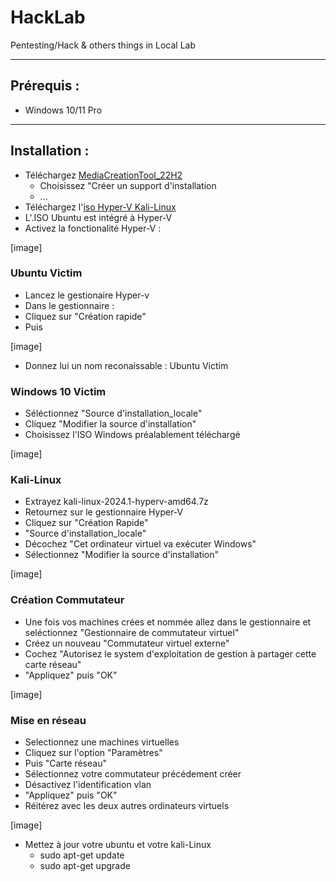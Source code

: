 # HackLab
Pentesting/Hack &amp; others things in Local Lab 
________________________________
## Prérequis :
- Windows 10/11 Pro
________________________________
## Installation :
- Téléchargez [MediaCreationTool_22H2](https://go.microsoft.com/fwlink/?LinkId=2265055)
  - Choisissez "Créer un support d'installation
  - ...
- Téléchargez l'[iso Hyper-V Kali-Linux](https://cdimage.kali.org/kali-2024.1/kali-linux-2024.1-hyperv-amd64.7z)
- L'.ISO Ubuntu est intégré à Hyper-V
- Activez la fonctionalité Hyper-V :

[image]

### Ubuntu Victim
- Lancez le gestionaire Hyper-v
- Dans le gestionnaire :
- Cliquez sur "Création rapide"
- Puis
 
[image]

- Donnez lui un nom reconaissable : Ubuntu Victim

### Windows 10 Victim
- Séléctionnez "Source d'installation_locale"
- Cliquez "Modifier la source d'installation"
- Choisissez l'ISO Windows préalablement téléchargé

[image]

### Kali-Linux
-  Extrayez kali-linux-2024.1-hyperv-amd64.7z  
-  Retournez sur le gestionnaire Hyper-V
-  Cliquez sur "Création Rapide"
-  "Source d'installation_locale"
-  Décochez "Cet ordinateur virtuel va exécuter Windows"
-  Sélectionnez "Modifier la source d'installation"

[image]

### Création Commutateur
- Une fois vos machines crées et nommée allez dans le gestionnaire et seléctionnez "Gestionnaire de commutateur virtuel"
- Créez un nouveau "Commutateur virtuel externe"
- Cochez "Autorisez le system d'exploitation de gestion à partager cette carte réseau"
- "Appliquez" puis "OK"

[image]

### Mise en réseau
- Selectionnez une machines virtuelles
- Cliquez sur l'option "Paramètres"
- Puis "Carte réseau"
- Sélectionnez votre commutateur précédement créer
- Désactivez l'identification vlan
- "Appliquez" puis "OK"
- Réitérez avec les deux autres ordinateurs virtuels

[image]

- Mettez à jour votre ubuntu et votre kali-Linux
  - sudo apt-get update 
  - sudo apt-get upgrade


